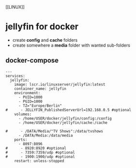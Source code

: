 [[LINUX]]  
# jellyfin for docker  
- create **config** and **cache** folders
- create somewhere a **media** folder with wanted sub-folders
 


## docker-compose  
```
---
services:
  jellyfin:
    image: lscr.io/linuxserver/jellyfin:latest
    container_name: jellyfin
    environment:
      - PUID=1000
      - PGID=1000
      - TZ="Europe/Berlin"
#      - JELLYFIN_PublishedServerUrl=192.168.0.5 #optional
    volumes:
      - /home/USER/docker/jellyfin/config:/config
      - /home/USER/docker/jellyfin/cache:/cache

#      - /DATA/Media/"TV Shows":/data/tvshows
      - /DATA/Media:/data/media
    ports:
      - 8097:8096
#      - 8920:8920 #optional
#      - 7359:7359/udp #optional
#      - 1900:1900/udp #optional
    restart: unless-stopped

```

